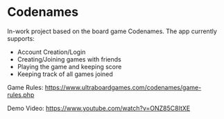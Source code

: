 # Codenames

In-work project based on the board game Codenames. The app currently supports:
- Account Creation/Login
- Creating/Joining games with friends
- Playing the game and keeping score
- Keeping track of all games joined

Game Rules:
https://www.ultraboardgames.com/codenames/game-rules.php

Demo Video:
https://www.youtube.com/watch?v=ONZ85C8ItXE
